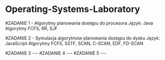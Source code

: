 # Operating-Systems-Laboratory
#ZADANIE 1 - Algorytmy planowania dostępu do procesora 
Język: Java
Algorytmy FCFS, RR, SJF

#ZADANIE 2  - Symulacja algorytmów planowania dostępu do dysku
Język: JavaScript
Algorytmy FCFS, SSTF, SCAN, C-SCAN, EDF, FD-SCAN

#ZADANIE 3 ---
#ZADANIE 4 ---
#ZADANIE 5 ---
